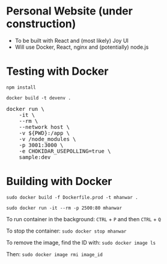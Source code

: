 # Personal Website (under construction)
- To be built with React and (most likely) Joy UI
- Will use Docker, React, nginx and (potentially) node.js
# Testing with Docker

`npm install`

`docker build -t devenv .`

<pre>
docker run \
    -it \
    --rm \
    --network host \
    -v ${PWD}:/app \
    -v /node_modules \
    -p 3001:3000 \
    -e CHOKIDAR_USEPOLLING=true \
    sample:dev
</pre>

# Building with Docker

`sudo docker build -f Dockerfile.prod -t mhanwar .`

`sudo docker run -it --rm -p 2500:80 mhanwar`

To run container in the background: `CTRL` + `P` and then `CTRL` + `Q`

To stop the container: `sudo docker stop mhanwar`

To remove the image, find the ID with: `sudo docker image ls`

Then: `sudo docker image rmi image_id`
